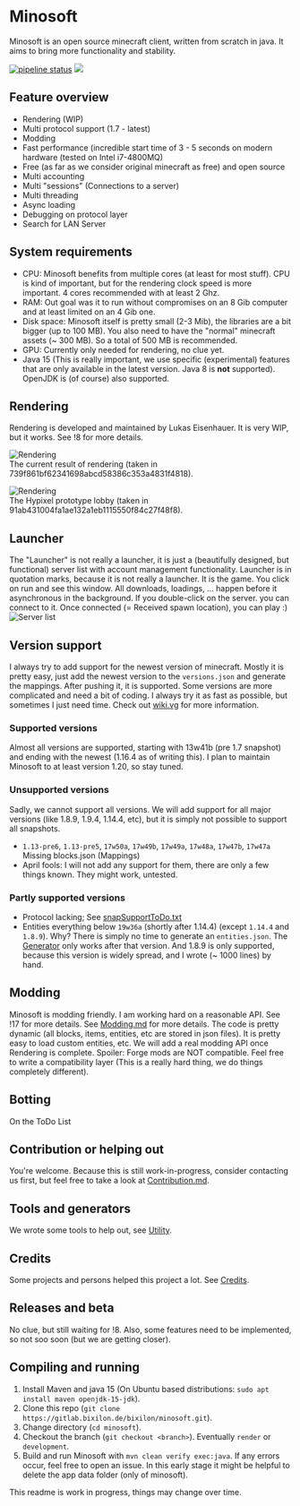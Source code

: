 # Minosoft
Minosoft is an open source minecraft client, written from scratch in java. It aims to bring more functionality and stability.

[![pipeline status](https://gitlab.bixilon.de/bixilon/minosoft/badges/master/pipeline.svg)](https://gitlab.bixilon.de/bixilon/minosoft/-/commits/master) 
[![](https://jitpack.io/v/de.bixilon.gitlab.bixilon/minosoft.svg)](https://jitpack.io/#de.bixilon.gitlab.bixilon/minosoft)

## Feature overview
 - Rendering (WIP)
 - Multi protocol support (1.7 - latest)
 - Modding
 - Fast performance (incredible start time of 3 - 5 seconds on modern hardware (tested on Intel i7-4800MQ)
 - Free (as far as we consider original minecraft as free) and open source
 - Multi accounting
 - Multi "sessions" (Connections to a server)
 - Multi threading
 - Async loading
 - Debugging on protocol layer
 - Search for LAN Server

## System requirements
 - CPU: Minosoft benefits from multiple cores (at least for most stuff). CPU is kind of important,
  but for the rendering clock speed is more important. 4 cores recommended with at least 2 Ghz.
 - RAM: Out goal was it to run without compromises on an 8 Gib computer and at least limited on an 4 Gib one.
 - Disk space: Minosoft itself is pretty small (2-3 Mib), the libraries are a bit bigger (up to 100 MB).
  You also need to have the "normal" minecraft assets (~ 300 MB). So a total of 500 MB is recommended.
 - GPU: Currently only needed for rendering, no clue yet.
 - Java 15 (This is really important, we use specific (experimental) features that are only available in the latest version. Java 8 is **not** supported).
 OpenJDK is (of course) also supported.


## Rendering
Rendering is developed and maintained by Lukas Eisenhauer. It is very WIP, but it works. See !8 for more details.

![Rendering](doc/img/rendering.png)  
The current result of rendering (taken in 739f861bf62341698abcd58386c353a4831f4818).

![Rendering](doc/img/rendering_hypixel.png)  
The Hypixel prototype lobby (taken in 91ab431004fa1ae132a1eb1115550f84c27f48f8).

## Launcher
The "Launcher" is not really a launcher, it is just a (beautifully designed, but functional) server list with account management functionality.
Launcher is in quotation marks, because it is not really a launcher. It is the game. You click on run and see this window. All downloads, loadings, ... happen before it asynchronous in the background.
If you double-click on the server. you can connect to it. Once connected (= Received spawn location), you can play :)
![Server list](doc/img/server_list.png)

## Version support
I always try to add support for the newest version of minecraft. Mostly it is pretty easy, just add the newest version to the `versions.json` and generate the mappings.
After pushing it, it is supported. Some versions are more complicated and need a bit of coding. I always try it as fast as possible, but sometimes I just need time.
Check out [wiki.vg](https://wiki.vg/Main_Page) for more information.

### Supported versions
Almost all versions are supported, starting with 13w41b (pre 1.7 snapshot) and ending with the newest (1.16.4 as of writing this). I plan to maintain Minosoft to at least version 1.20, so stay tuned. 

### Unsupported versions
Sadly, we cannot support all versions. We will add support for all major versions (like 1.8.9, 1.9.4, 1.14.4, etc), but it is simply not possible to support all snapshots.
 - `1.13-pre6`, `1.13-pre5`, `17w50a`, `17w49b`, `17w49a`, `17w48a`, `17w47b`, `17w47a` Missing blocks.json (Mappings)
 - April fools: I will not add any support for them, there are only a few things known. They might work, untested.
 
### Partly supported versions
 - Protocol lacking; See [snapSupportToDo.txt](/doc/snapSupportToDo.txt)
 - Entities everything below `19w36a` (shortly after 1.14.4) (except `1.14.4` and `1.8.9`). Why? There is simply no time to generate an `entities.json`. The [Generator](/util) only works after that version.
And 1.8.9 is only supported, because this version is widely spread, and I wrote (~ 1000 lines) by hand.

## Modding
Minosoft is modding friendly. I am working hard on a reasonable API. See !17 for more details. See [Modding.md](doc/Modding.md) for more details. The code is pretty dynamic (all blocks, items, entities, etc are stored in json files). It is pretty easy to load custom entities, etc.
We will add a real modding API once Rendering is complete. Spoiler: Forge mods are NOT compatible. Feel free to write a compatibility layer (This is a really hard thing, we do things completely different).

## Botting
On the ToDo List

## Contribution or helping out
You're welcome. Because this is still work-in-progress, consider contacting us first, but feel free to take a look at [Contribution.md](/Contribution.md).

## Tools and generators
We wrote some tools to help out, see [Utility](util/ReadMe.md).

## Credits
Some projects and persons helped this project a lot. See [Credits](Credits.md).

## Releases and beta
No clue, but still waiting for !8. Also, some features need to be implemented, so not soo soon (but we are getting closer).

## Compiling and running
1. Install Maven and java 15 (On Ubuntu based distributions: `sudo apt install maven openjdk-15-jdk`).
2. Clone this repo (`git clone https://gitlab.bixilon.de/bixilon/minosoft.git`).
3. Change directory (`cd minosoft`).
4. Checkout the branch (`git checkout <branch>`). Eventually `render` or `development`.
5. Build and run Minosoft with `mvn clean verify exec:java`. If any errors occur, feel free to open an issue. In this early stage it might be helpful
 to delete the app data folder (only of minosoft).


This readme is work in progress, things may change over time.
